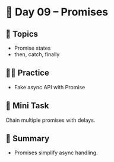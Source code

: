 # 📘 Day 09 – Promises

## 📖 Topics
- Promise states
- then, catch, finally

## 👨‍💻 Practice
- Fake async API with Promise

## 🚀 Mini Task
Chain multiple promises with delays.

## 🧠 Summary
- Promises simplify async handling.
